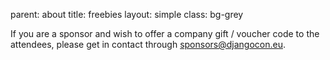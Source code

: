 parent: about
title: freebies
layout: simple
class: bg-grey

If you are a sponsor and wish to offer a company gift / voucher code to the attendees, please get in contact through [sponsors@djangocon.eu](mailto:sponsors@djangocon.eu).

